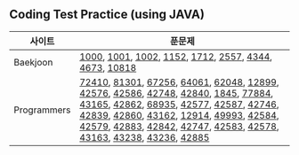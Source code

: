 ## Coding Test Practice (using JAVA)


| 사이트              |  푼문제                                                       |
| ----------------- | ------------------------------------------------------------- |
| Baekjoon | [1000](https://www.acmicpc.net/problem/1000), [1001](https://www.acmicpc.net/problem/1001), [1002](https://www.acmicpc.net/problem/1002), [1152](https://www.acmicpc.net/problem/1152), [1712](https://www.acmicpc.net/problem/1712), [2557](https://www.acmicpc.net/problem/2557), [4344](https://www.acmicpc.net/problem/4344), [4673](https://www.acmicpc.net/problem/4673), [10818](https://www.acmicpc.net/problem/10818) |
| Programmers | [72410](https://programmers.co.kr/learn/courses/30/lessons/72410), [81301](https://programmers.co.kr/learn/courses/30/lessons/81301), [67256](https://programmers.co.kr/learn/courses/30/lessons/67256), [64061](https://programmers.co.kr/learn/courses/30/lessons/64061), [62048](https://programmers.co.kr/learn/courses/30/lessons/62048), [12899](https://programmers.co.kr/learn/courses/30/lessons/12899), [42576](https://programmers.co.kr/learn/courses/30/lessons/42576), [42586](https://programmers.co.kr/learn/courses/30/lessons/42586), [42748](https://programmers.co.kr/learn/courses/30/lessons/42748), [42840](https://programmers.co.kr/learn/courses/30/lessons/42840), [1845](https://programmers.co.kr/learn/courses/30/lessons/1845), [77884](https://programmers.co.kr/learn/courses/30/lessons/77884), [43165](https://programmers.co.kr/learn/courses/30/lessons/43165), [42862](https://programmers.co.kr/learn/courses/30/lessons/42862), [68935](https://programmers.co.kr/learn/courses/30/lessons/68935), [42577](https://programmers.co.kr/learn/courses/30/lessons/42577), [42587](https://programmers.co.kr/learn/courses/30/lessons/42587), [42746](https://programmers.co.kr/learn/courses/30/lessons/42746), [42839](https://programmers.co.kr/learn/courses/30/lessons/42839), [42860](https://programmers.co.kr/learn/courses/30/lessons/42860), [43162](https://programmers.co.kr/learn/courses/30/lessons/43162), [12914](https://programmers.co.kr/learn/courses/30/lessons/12914), [49993](https://programmers.co.kr/learn/courses/30/lessons/49993), [42584](https://programmers.co.kr/learn/courses/30/lessons/42584), [42579](https://programmers.co.kr/learn/courses/30/lessons/42579), [42883](https://programmers.co.kr/learn/courses/30/lessons/42883), [42842](https://programmers.co.kr/learn/courses/30/lessons/42842), [42747](https://programmers.co.kr/learn/courses/30/lessons/42747), [42583](https://programmers.co.kr/learn/courses/30/lessons/42583), [42578](https://programmers.co.kr/learn/courses/30/lessons/42578), [43163](https://programmers.co.kr/learn/courses/30/lessons/43163), [43238](https://programmers.co.kr/learn/courses/30/lessons/43238), [43236](https://programmers.co.kr/learn/courses/30/lessons/43236), [42885](https://programmers.co.kr/learn/courses/30/lessons/42885) |
